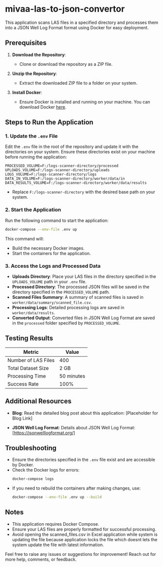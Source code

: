# mivaa-las-to-json-convertor

This application scans LAS files in a specified directory and processes them into a JSON Well Log Format format using Docker for easy deployment.

## Prerequisites

1. **Download the Repository**:
   - Clone or download the repository as a ZIP file.

2. **Unzip the Repository**:
   - Extract the downloaded ZIP file to a folder on your system.

3. **Install Docker**:
   - Ensure Docker is installed and running on your machine. You can download Docker [here](https://www.docker.com/).

## Steps to Run the Application

### 1. Update the `.env` File

Edit the `.env` file in the root of the repository and update it with the directories on your system. Ensure these directories exist on your machine before running the application:

```env
PROCESSED_VOLUME=F:/logs-scanner-directory/processed
UPLOADS_VOLUME=F:/logs-scanner-directory/uploads
LOGS_VOLUME=F:/logs-scanner-directory/logs
DATA_IN_VOLUME=F:/logs-scanner-directory/worker/data/in
DATA_RESULTS_VOLUME=F:/logs-scanner-directory/worker/data/results
```

- Replace `F:/logs-scanner-directory` with the desired base path on your system.

### 2. Start the Application

Run the following command to start the application:

```bash
docker-compose --env-file .env up
```

This command will:
- Build the necessary Docker images.
- Start the containers for the application.

### 3. Access the Logs and Processed Data

- **Uploads Directory**:
  Place your LAS files in the directory specified in the `UPLOADS_VOLUME` path in your `.env` file.
- **Processed Directory**:
  The processed JSON files will be saved in the directory specified in the `PROCESSED_VOLUME` path.
- **Scanned Files Summary**:
  A summary of scanned files is saved in `worker/data/summary/scanned_file.csv`.
- **Processing Logs**:
  Detailed processing logs are saved in `worker/data/results`.
- **Converted Output**:
  Converted files in JSON Well Log Format are saved in the `processed` folder specified by `PROCESSED_VOLUME`.

## Testing Results

| Metric                    | Value                     |
|---------------------------|---------------------------|
| Number of LAS Files       | 400                       |
| Total Dataset Size        | 2 GB                      |
| Processing Time           | 50 minutes               |
| Success Rate             | 100%                      |

## Additional Resources

- **Blog**:
  Read the detailed blog post about this application: [Placeholder for Blog Link]

- **JSON Well Log Format**:
  Details about JSON Well Log Format: [https://jsonwelllogformat.org/]

## Troubleshooting

- Ensure the directories specified in the `.env` file exist and are accessible by Docker.
- Check the Docker logs for errors:
  ```bash
  docker-compose logs
  ```
- If you need to rebuild the containers after making changes, use:
  ```bash
  docker-compose --env-file .env up --build
  ```

## Notes

- This application requires Docker Compose.
- Ensure your LAS files are properly formatted for successful processing.
- Avoid opening the scanned_files.csv in Excel application while system is updating the file because application locks the file which doesnt lets the system update the file with latest information.

Feel free to raise any issues or suggestions for improvement! Reach out for more help, comments, or feedback.
